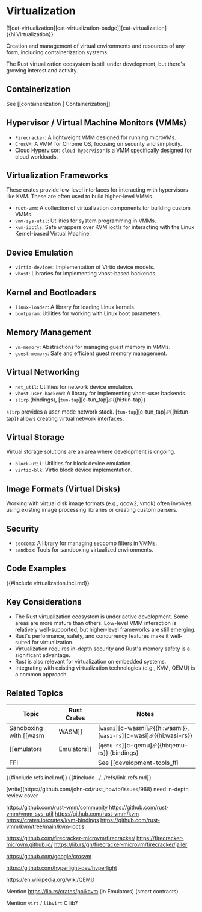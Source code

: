 # Virtualization

[![cat-virtualization][cat-virtualization-badge]][cat-virtualization]{{hi:Virtualization}}

Creation and management of virtual environments and resources of any form, including containerization systems.

The Rust virtualization ecosystem is still under development, but there's growing interest and activity.

## Containerization

See [[containerization | Containerization]].

## Hypervisor / Virtual Machine Monitors (VMMs)

- `Firecracker`: A lightweight VMM designed for running microVMs.
- `CrosVM`: A VMM for Chrome OS, focusing on security and simplicity.
- Cloud Hypervisor: `cloud-hypervisor` is a VMM specifically designed for cloud workloads.

## Virtualization Frameworks

These crates provide low-level interfaces for interacting with hypervisors like KVM. These are often used to build higher-level VMMs.

- `rust-vmm`: A collection of virtualization components for building custom VMMs.
- `vmm-sys-util`: Utilities for system programming in VMMs.
- `kvm-ioctls`: Safe wrappers over KVM ioctls for interacting with the Linux Kernel-based Virtual Machine.

## Device Emulation

- `virtio-devices`: Implementation of Virtio device models.
- `vhost`: Libraries for implementing vhost-based backends.

## Kernel and Bootloaders

- `linux-loader`: A library for loading Linux kernels.
- `bootparam`: Utilities for working with Linux boot parameters.

## Memory Management

- `vm-memory`: Abstractions for managing guest memory in VMMs.
- `guest-memory`: Safe and efficient guest memory management.

## Virtual Networking

- `net_util`: Utilities for network device emulation.
- `vhost-user-backend`: A library for implementing vhost-user backends.
- `slirp` (bindings), [`tun-tap`][c-tun_tap]⮳{{hi:tun-tap}}

`slirp` provides a user-mode network stack. [`tun-tap`][c-tun_tap]⮳{{hi:tun-tap}} allows creating virtual network interfaces.

## Virtual Storage

Virtual storage solutions are an area where development is ongoing.

- `block-util`: Utilities for block device emulation.
- `virtio-blk`: Virtio block device implementation.

## Image Formats (Virtual Disks)

Working with virtual disk image formats (e.g., qcow2, vmdk) often involves using existing image processing libraries or creating custom parsers.

## Security

- `seccomp`: A library for managing seccomp filters in VMMs.
- `sandbox`: Tools for sandboxing virtualized environments.

## Code Examples

{{#include virtualization.incl.md}}

## Key Considerations

- The Rust virtualization ecosystem is under active development. Some areas are more mature than others. Low-level VMM interaction is relatively well-supported, but higher-level frameworks are still emerging.
- Rust's performance, safety, and concurrency features make it well-suited for virtualization.
- Virtualization requires in-depth security and Rust's memory safety is a significant advantage.
- Rust is also relevant for virtualization on embedded systems.
- Integrating with existing virtualization technologies (e.g., KVM, QEMU) is a common approach.

## Related Topics

| Topic | Rust Crates | Notes |
|---|---|---|
| Sandboxing with [[wasm | WASM]] | [`wasmi`][c-wasmi]⮳{{hi:wasmi}}, [`wasi-rs`][c-wasi]⮳{{hi:wasi-rs}} | [`wasmi`][c-wasmi]⮳{{hi:wasmi}} is a WebAssembly interpreter, useful for sandboxing untrusted code. [`wasi-rs`][c-wasi]⮳{{hi:wasi-rs}} provides bindings for the WebAssembly System Interface (WASI). |
| [[emulators | Emulators]] | [`qemu-rs`][c-qemu]⮳{{hi:qemu-rs}} (bindings) | [`qemu-rs`][c-qemu]⮳{{hi:qemu-rs}} provides bindings to QEMU, a powerful emulator that can be used for virtualization. |
| FFI | | See [[development-tools_ffi | Development Tools: FFI]], [[external-ffi-bindings | External FFI Bindings]]. |

{{#include refs.incl.md}}
{{#include ../../refs/link-refs.md}}

<div class="hidden">
[write](https://github.com/john-cd/rust_howto/issues/968)
need in-depth review
cover

https://github.com/rust-vmm/community
https://github.com/rust-vmm/vmm-sys-util
https://github.com/rust-vmm/kvm
https://crates.io/crates/kvm-bindings
https://github.com/rust-vmm/kvm/tree/main/kvm-ioctls

https://github.com/firecracker-microvm/firecracker/
https://firecracker-microvm.github.io/
https://lib.rs/gh/firecracker-microvm/firecracker/jailer

https://github.com/google/crosvm

https://github.com/hyperlight-dev/hyperlight

https://en.wikipedia.org/wiki/QEMU

Mention https://lib.rs/crates/polkavm (in Emulators) (smart contracts)

Mention `virt` / `libvirt` C lib?
</div>
